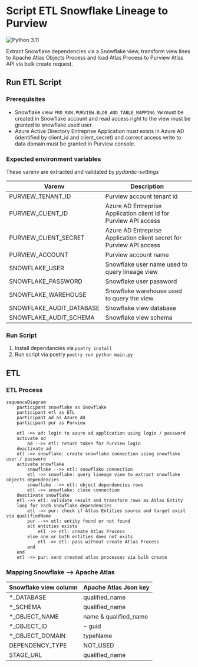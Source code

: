 # Script ETL Snowflake Lineage to Purview

![Python 3.11](https://img.shields.io/badge/python-3.11-blue.svg)

Extract Snowflake dependencies via a Snowflake view, transform view lines to Apache Atlas Objects Process and load Atlas Process to Purview Atlas API via bulk create request.

## Run ETL Script

### Prerequisites

- Snowflake view `PRD_RAW.PURVIEW.BLOB_AND_TABLE_MAPPING_VW` must be created in Snowflake account and read access right to the view must be granted to snowflake used user.
- Azure Active Directory Entreprise Application must exists in Azure AD (identified by client_id and client_secret) and correct access write to data domain must be granted in Purview console.

### Expected environment variables

These varenv are extracted and validated by *pydantic-settings*

| Varenv                   | Description                                                          |
| ------------------------ | -------------------------------------------------------------------- |
| PURVIEW_TENANT_ID        | Purview account tenant id                                            |
| PURVIEW_CLIENT_ID        | Azure AD Entreprise Application client id for Purview API access     |
| PURVIEW_CLIENT_SECRET    | Azure AD Entreprise Application client secret for Purview API access |
| PURVIEW_ACCOUNT          | Purview account name                                                 |
| SNOWFLAKE_USER           | Snowflake user name used to query lineage view                       |
| SNOWFLAKE_PASSWORD       | Snowflake user password                                              |
| SNOWFLAKE_WAREHOUSE      | Snowflake warehouse used to query the view                           |
| SNOWFLAKE_AUDIT_DATABASE | Snowflake view database                                              |
| SNOWFLAKE_AUDIT_SCHEMA   | Snowflake view schema                                                |

### Run Script

1. Install dependancies via `poetry install`
2. Run script via poetry `poetry run python main.py`

## ETL

### ETL Process

```mermaid
sequenceDiagram
    participant snowflake as Snowflake
    participant etl as ETL
    participant ad as Azure AD
    participant pur as Purview

    etl ->> ad: login to azure ad application using login / password 
    activate ad
        ad -->> etl: return token for Purview login
    deactivate ad
    etl ->> snowflake: create snowflake connection using snowflake user / password
    activate snowflake
        snowflake -->> etl: snowflake connection
        etl ->> snowflake: query lineage view to extract snowflake objects dependencies
        snowflake -->> etl: object dependencies rows
        etl ->> snowflake: close connection
    deactivate snowflake
    etl ->> etl: validate result and transform rows as Atlas Entity 
    loop for each snowflake dependencies
        etl ->> pur: check if Atlas Entities source and target exist via qualifiedName
        pur -->> etl: entity found or not found
        alt entities exists
            etl ->> etl: create Atlas Process
        else one or both entities does not exits
            etl ->> etl: pass without create Atlas Process
        end
    end
    etl ->> pur: send created atlas processes via bulk create
```

### Mapping Snowflake --> Apache Atlas

| Snowflake view column | Apache Atlas Json key |
| --------------------- | --------------------- |
| *_DATABASE            | qualified_name        |
| *_SCHEMA              | qualified_name        |
| *_OBJECT_NAME         | name & qualified_name |
| *_OBJECT_ID           | - guid                |
| *_OBJECT_DOMAIN       | typeName              |
| DEPENDENCY_TYPE       | NOT_USED              |
| STAGE_URL             | qualified_name        |

